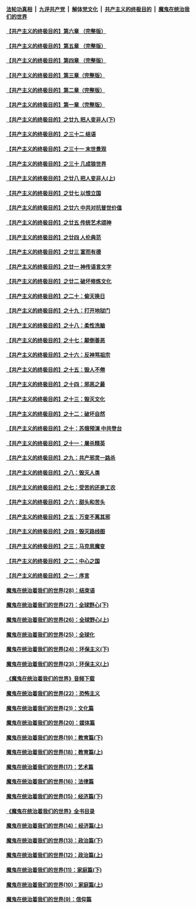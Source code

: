 ####  [法轮功真相](../../../../basic/blob/master/README.md?t=06210031) &nbsp;|&nbsp; [九评共产党](../../../../9ping.md/blob/master/README.md?t=06210031) &nbsp;|&nbsp; [解体党文化](../../../../jtdwh.md/blob/master/README.md?t=06210031)  &nbsp;|&nbsp; [共产主义的终极目的](../../../../gczydzjmd.md/blob/master/README.md?t=06210031) &nbsp;|&nbsp; [魔鬼在统治我们的世界](../../../../mgztzwmdsj.md/blob/master/README.md?t=06210031) 

#### [【共产主义的终极目的】第六章 （完整版）](../pages/nsc422/n11428913.md?t=06210031) 

#### [【共产主义的终极目的】第五章 （完整版）](../pages/nsc422/n11428912.md?t=06210031) 

#### [【共产主义的终极目的】第四章 （完整版）](../pages/nsc422/n11428907.md?t=06210031) 

#### [【共产主义的终极目的】第三章（完整版）](../pages/nsc422/n11428848.md?t=06210031) 

#### [【共产主义的终极目的】第二章（完整版）](../pages/nsc422/n11428831.md?t=06210031) 

#### [【共产主义的终极目的】第一章（完整版）](../pages/nsc422/n11417651.md?t=06210031) 

#### [【共产主义的终极目的】之廿九 把人变非人(下)](../pages/nsc422/n11344140.md?t=06210031) 

#### [【共产主义的终极目的】之三十二 结语](../pages/nsc422/n11360535.md?t=06210031) 

#### [【共产主义的终极目的】之三十一 末世景观](../pages/nsc422/n11351129.md?t=06210031) 

#### [【共产主义的终极目的】之三十 几成狼世界](../pages/nsc422/n11348280.md?t=06210031) 

#### [【共产主义的终极目的】之廿八 把人变非人(上)](../pages/nsc422/n11340492.md?t=06210031) 

#### [【共产主义的终极目的】之廿七 以恨立国](../pages/nsc422/n11336944.md?t=06210031) 

#### [【共产主义的终极目的】之廿六 中共对抗普世价值](../pages/nsc422/n11324785.md?t=06210031) 

#### [【共产主义的终极目的】之廿五 传统艺术颂神](../pages/nsc422/n11296396.md?t=06210031) 

#### [【共产主义的终极目的】之廿四 人伦典范](../pages/nsc422/n11296397.md?t=06210031) 

#### [【共产主义的终极目的】之廿三 富而有德](../pages/nsc422/n11283598.md?t=06210031) 

#### [【共产主义的终极目的】之廿一 神传语言文字](../pages/nsc422/n11263265.md?t=06210031) 

#### [【共产主义的终极目的】之廿二 破坏修炼文化](../pages/nsc422/n11245728.md?t=06210031) 

#### [【共产主义的终极目的】之二十：偷天换日](../pages/nsc422/n11238846.md?t=06210031) 

#### [【共产主义的终极目的】之十九：打开地狱门](../pages/nsc422/n11206376.md?t=06210031) 

#### [【共产主义的终极目的】之十八：柔性洗脑](../pages/nsc422/n11199994.md?t=06210031) 

#### [【共产主义的终极目的】之十七：颠倒善恶](../pages/nsc422/n11179782.md?t=06210031) 

#### [【共产主义的终极目的】之十六：反神骂祖宗](../pages/nsc422/n11166798.md?t=06210031) 

#### [【共产主义的终极目的】之十五：毁人不倦](../pages/nsc422/n11166792.md?t=06210031) 

#### [【共产主义的终极目的】之十四：邪恶之最](../pages/nsc422/n11150249.md?t=06210031) 

#### [【共产主义的终极目的】之十三：毁灭文化](../pages/nsc422/n11135227.md?t=06210031) 

#### [【共产主义的终极目的】之十二：破坏自然](../pages/nsc422/n11135214.md?t=06210031) 

#### [【共产主义的终极目的】之十：苏俄预演 中共登台](../pages/nsc422/n11118424.md?t=06210031) 

#### [【共产主义的终极目的】之十一：屠杀精英](../pages/nsc422/n11118442.md?t=06210031) 

#### [【共产主义的终极目的】之九：共产邪灵一路杀](../pages/nsc422/n11114139.md?t=06210031) 

#### [【共产主义的终极目的】之八：毁灭人类](../pages/nsc422/n11108503.md?t=06210031) 

#### [【共产主义的终极目的】之七：受苦的还是工农](../pages/nsc422/n11101809.md?t=06210031) 

#### [【共产主义的终极目的】之六：甜头和苦头](../pages/nsc422/n11096971.md?t=06210031) 

#### [【共产主义的终极目的】之五：万变不离其邪](../pages/nsc422/n11091285.md?t=06210031) 

#### [【共产主义的终极目的】之四：毁灭路线图](../pages/nsc422/n11086284.md?t=06210031) 

#### [【共产主义的终极目的】之三：马克思魔变](../pages/nsc422/n11061941.md?t=06210031) 

#### [【共产主义的终极目的】之二：中心之国](../pages/nsc422/n11047728.md?t=06210031) 

#### [【共产主义的终极目的】之一：序言](../pages/nsc422/n11086077.md?t=06210031) 

#### [魔鬼在统治着我们的世界(28)：结束语](../pages/nsc422/n10936246.md?t=06210031) 

#### [魔鬼在统治着我们的世界(27)：全球野心(下)](../pages/nsc422/n10928319.md?t=06210031) 

#### [魔鬼在统治着我们的世界(26)：全球野心(上)](../pages/nsc422/n10900318.md?t=06210031) 

#### [魔鬼在统治着我们的世界(25)：全球化](../pages/nsc422/n10788205.md?t=06210031) 

#### [魔鬼在统治着我们的世界(24)：环保主义(下)](../pages/nsc422/n10695307.md?t=06210031) 

#### [魔鬼在统治着我们的世界(23)：环保主义(上)](../pages/nsc422/n10688613.md?t=06210031) 

#### [《魔鬼在统治着我们的世界》音频下载](../pages/nsc422/n10635553.md?t=06210031) 

#### [魔鬼在统治着我们的世界(22)：恐怖主义](../pages/nsc422/n10614727.md?t=06210031) 

#### [魔鬼在统治着我们的世界(21)：文化篇](../pages/nsc422/n10597706.md?t=06210031) 

#### [魔鬼在统治着我们的世界(20)：媒体篇](../pages/nsc422/n10586579.md?t=06210031) 

#### [魔鬼在统治着我们的世界(19)：教育篇(下)](../pages/nsc422/n10564808.md?t=06210031) 

#### [魔鬼在统治着我们的世界(18)：教育篇(上)](../pages/nsc422/n10526970.md?t=06210031) 

#### [魔鬼在统治着我们的世界(17)：艺术篇](../pages/nsc422/n10499093.md?t=06210031) 

#### [魔鬼在统治着我们的世界(16)：法律篇](../pages/nsc422/n10485969.md?t=06210031) 

#### [魔鬼在统治着我们的世界(15)：经济篇(下)](../pages/nsc422/n10469975.md?t=06210031) 

#### [《魔鬼在统治着我们的世界》全书目录](../pages/nsc422/n10464261.md?t=06210031) 

#### [魔鬼在统治着我们的世界(14)：经济篇(上)](../pages/nsc422/n10457370.md?t=06210031) 

#### [魔鬼在统治着我们的世界(13)：政治篇(下)](../pages/nsc422/n10448270.md?t=06210031) 

#### [魔鬼在统治着我们的世界(12)：政治篇(上)](../pages/nsc422/n10444576.md?t=06210031) 

#### [魔鬼在统治着我们的世界(11)：家庭篇(下)](../pages/nsc422/n10440961.md?t=06210031) 

#### [魔鬼在统治着我们的世界(10)：家庭篇(上)](../pages/nsc422/n10435448.md?t=06210031) 

#### [魔鬼在统治着我们的世界(9)：信仰篇](../pages/nsc422/n10432159.md?t=06210031) 

